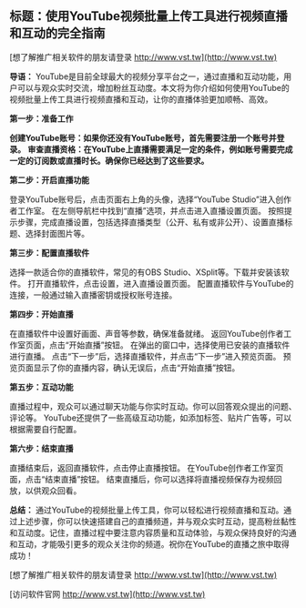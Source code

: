 ## **标题：使用YouTube视频批量上传工具进行视频直播和互动的完全指南**

[想了解推广相关软件的朋友请登录 http://www.vst.tw](http://www.vst.tw)

**导语：**
YouTube是目前全球最大的视频分享平台之一，通过直播和互动功能，用户可以与观众实时交流，增加粉丝互动度。本文将为你介绍如何使用YouTube的视频批量上传工具进行视频直播和互动，让你的直播体验更加顺畅、高效。

**第一步：准备工作**

**创建YouTube账号：如果你还没有YouTube账号，首先需要注册一个账号并登录。**
**审查直播资格：在YouTube上直播需要满足一定的条件，例如账号需要完成一定的订阅数或直播时长。确保你已经达到了这些要求。**

**第二步：开启直播功能**

登录YouTube账号后，点击页面右上角的头像，选择“YouTube Studio”进入创作者工作室。
在左侧导航栏中找到“直播”选项，并点击进入直播设置页面。
按照提示步骤，完成直播设置，包括选择直播类型（公开、私有或非公开）、设置直播标题、选择封面图片等。

**第三步：配置直播软件**

选择一款适合你的直播软件，常见的有OBS Studio、XSplit等。下载并安装该软件。
打开直播软件，点击设置，进入直播设置页面。
配置直播软件与YouTube的连接，一般通过输入直播密钥或授权账号连接。

**第四步：开始直播**

在直播软件中设置好画面、声音等参数，确保准备就绪。
返回YouTube创作者工作室页面，点击“开始直播”按钮。
在弹出的窗口中，选择使用已安装的直播软件进行直播。
点击“下一步”后，选择直播软件，并点击“下一步”进入预览页面。
预览页面显示了你的直播内容，确认无误后，点击“开始直播”按钮。

**第五步：互动功能**

直播过程中，观众可以通过聊天功能与你实时互动。你可以回答观众提出的问题、评论等。
YouTube还提供了一些高级互动功能，如添加标签、贴片广告等，可以根据需要自行配置。

**第六步：结束直播**

直播结束后，返回直播软件，点击停止直播按钮。
在YouTube创作者工作室页面，点击“结束直播”按钮。
结束直播后，你可以选择将直播视频保存为视频回放，以供观众回看。

**总结：**
通过YouTube的视频批量上传工具，你可以轻松进行视频直播和互动。通过上述步骤，你可以快速搭建自己的直播频道，并与观众实时互动，提高粉丝黏性和互动度。记住，直播过程中要注意内容质量和互动体验，与观众保持良好的沟通和互动，才能吸引更多的观众关注你的频道。祝你在YouTube的直播之旅中取得成功！

[想了解推广相关软件的朋友请登录 http://www.vst.tw](http://www.vst.tw)


[访问软件官网 http://www.vst.tw](http://www.vst.tw)
